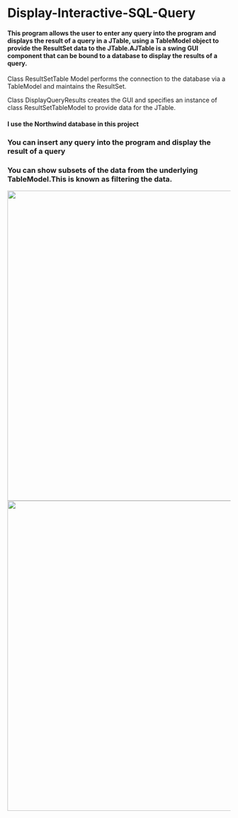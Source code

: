 <h1>Display-Interactive-SQL-Query</h1>
<h4>This program allows the user to enter any query into the
 program and displays the result of a query in a JTable, using a TableModel object to provide the ResultSet data to the JTable.AJTable is a swing GUI component that can be bound to a database to display the results of a query.</h4>

 <p> Class ResultSetTable Model performs the connection to the database via a TableModel and maintains the ResultSet.</p>
 <p>Class DisplayQueryResults creates the GUI and specifies an instance of class ResultSetTableModel to provide data for the JTable.</p>
<h4>I use the Northwind database in this project</h4>

<div>
 <h3>You can insert any query into the program and display the result of a query</h3>
 <h3>You can show subsets of the data from the underlying TableModel.This is known as filtering the data.</h3>
<img src="https://github.com/user-attachments/assets/02856969-ded2-4f52-a223-36ba35586578" width="1500" height="700">
<img src="https://github.com/user-attachments/assets/252df1c5-f21f-4de7-a50f-250eafbb66ee" width="1500" height="700">
</div>
